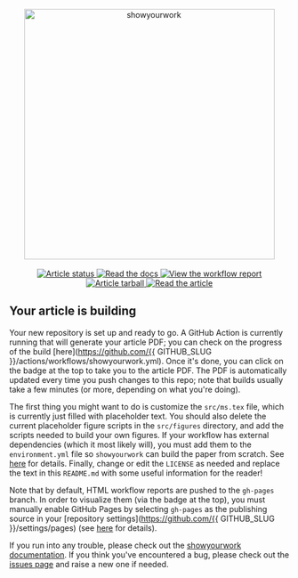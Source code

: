 <p align="center">
<a href="https://github.com/rodluger/showyourwork">
<img width = "450" src="https://raw.githubusercontent.com/rodluger/showyourwork/img/showyourwork.png" alt="showyourwork"/>
</a>
<br>
<br>
<a href="https://github.com/{{ GITHUB_SLUG }}/actions/workflows/showyourwork.yml">
<img src="https://github.com/{{ GITHUB_SLUG }}/actions/workflows/showyourwork.yml/badge.svg" alt="Article status"/>
</a>
<a href="https://showyourwork.readthedocs.io/en/{{ SHOWYOURWORK_VERSION }}">
<img src="https://img.shields.io/badge/read-the%20docs-brightgreen.svg?style=flat" alt="Read the docs"/>
</a>
<a href="https://{{ GITHUB_USER }}.github.io/{{ GITHUB_REPO }}/report.html">
<img src="https://img.shields.io/badge/workflow-report-blue.svg?style=flat" alt="View the workflow report"/>
</a>
<a href="https://github.com/{{ GITHUB_SLUG }}/raw/main-pdf/arxiv.tar.gz">
<img src="https://img.shields.io/badge/article-tarball-blue.svg?style=flat" alt="Article tarball"/>
</a>
<a href="https://github.com/{{ GITHUB_SLUG }}/raw/main-pdf/ms.pdf">
<img src="https://img.shields.io/badge/article-pdf-blue.svg?style=flat" alt="Read the article"/>
</a>
</p>

## Your article is building

Your new repository is set up and ready to go. A GitHub Action is currently running that will generate your article PDF; you can check on the progress of the build [here](https://github.com/{{ GITHUB_SLUG }}/actions/workflows/showyourwork.yml). Once it's done, you can click on the badge at the top to take you to the article PDF. The PDF is automatically updated every time you push changes to this repo; note that builds usually take a few minutes (or more, depending on what you're doing).

The first thing you might want to do is customize the `src/ms.tex` file, which is currently just filled with placeholder text. You should also delete the current placeholder figure scripts in the `src/figures` directory, and add the scripts needed to build your own figures. If your workflow has external dependencies (which it most likely will), you must add them to the `environment.yml` file so `showyourwork` can build the paper from scratch. See [here](https://conda.io/projects/conda/en/latest/user-guide/tasks/manage-environments.html#managing-environments) for details. Finally, change or edit the `LICENSE` as needed and replace the text in this `README.md` with some useful information for the reader!

Note that by default, HTML workflow reports are pushed to the `gh-pages` branch. In order to visualize them (via the badge at the top), you must manually enable GitHub Pages by selecting `gh-pages` as the publishing source in your [repository settings](https://github.com/{{ GITHUB_SLUG }}/settings/pages) (see [here](https://docs.github.com/en/pages/getting-started-with-github-pages/configuring-a-publishing-source-for-your-github-pages-site#choosing-a-publishing-source) for details).

If you run into any trouble, please check out the [showyourwork documentation](https://showyourwork.readthedocs.io). If you think you've encountered a bug, please check out the [issues page](https://github.com/rodluger/showyourwork/issues) and raise a new one if needed.
